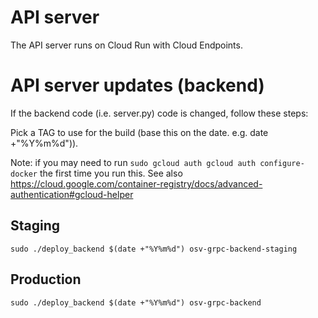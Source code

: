 # API server

The API server runs on Cloud Run with Cloud Endpoints.

# API server updates (backend)

If the backend code (i.e. server.py) code is changed, follow these steps:

Pick a TAG to use for the build (base this on the date. e.g. date +"%Y%m%d")).

Note: if you may need to run `sudo gcloud auth gcloud auth configure-docker` the
first time you run this. See also
https://cloud.google.com/container-registry/docs/advanced-authentication#gcloud-helper

## Staging

```
sudo ./deploy_backend $(date +"%Y%m%d") osv-grpc-backend-staging
```

## Production

```
sudo ./deploy_backend $(date +"%Y%m%d") osv-grpc-backend
```
